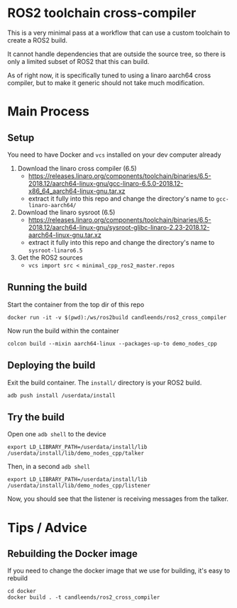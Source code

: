 # ROS2 toolchain cross-compiler

This is a very minimal pass at a workflow that can use a custom toolchain to create a ROS2 build.

It cannot handle dependencies that are outside the source tree, so there is only a limited subset of ROS2 that this can build.

As of right now, it is specifically tuned to using a linaro aarch64 cross compiler, but to make it generic should not take much modification.

# Main Process

## Setup

You need to have Docker and `vcs` installed on your dev computer already

1. Download the linaro cross compiler (6.5)
    * https://releases.linaro.org/components/toolchain/binaries/6.5-2018.12/aarch64-linux-gnu/gcc-linaro-6.5.0-2018.12-x86_64_aarch64-linux-gnu.tar.xz
    * extract it fully into this repo and change the directory's name to `gcc-linaro-aarch64/`
1. Download the linaro sysroot (6.5)
    *  https://releases.linaro.org/components/toolchain/binaries/6.5-2018.12/aarch64-linux-gnu/sysroot-glibc-linaro-2.23-2018.12-aarch64-linux-gnu.tar.xz
    *  extract it fully into this repo and change the directory's name to `sysroot-linaro6.5`
1. Get the ROS2 sources
    * `vcs import src < minimal_cpp_ros2_master.repos`

## Running the build

Start the container from the top dir of this repo

```
docker run -it -v $(pwd):/ws/ros2build candleends/ros2_cross_compiler
```

Now run the build within the container

```
colcon build --mixin aarch64-linux --packages-up-to demo_nodes_cpp
```

## Deploying the build

Exit the build container. The `install/` directory is your ROS2 build.

```
adb push install /userdata/install
```

## Try the build

Open one `adb shell` to the device

```
export LD_LIBRARY_PATH=/userdata/install/lib
/userdata/install/lib/demo_nodes_cpp/talker
```

Then, in a second `adb shell`

```
export LD_LIBRARY_PATH=/userdata/install/lib
/userdata/install/lib/demo_nodes_cpp/listener
```

Now, you should see that the listener is receiving messages from the talker.

# Tips / Advice

## Rebuilding the Docker image

If you need to change the docker image that we use for building, it's easy to rebuild

```
cd docker
docker build . -t candleends/ros2_cross_compiler
```
